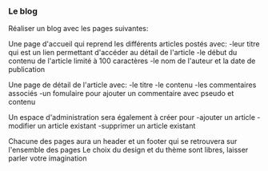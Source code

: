 ### Le blog 

Réaliser un blog avec les pages suivantes:

Une page d'accueil qui reprend les différents articles postés avec:
-leur titre qui est un lien permettant d'accéder au détail de l'article
-le début du contenu de l'article limité à 100 caractères
-le nom de l'auteur et la date de publication

Une page de détail de l'article avec:
-le titre
-le contenu
-les commentaires associés
-un fomulaire pour ajouter un commentaire avec pseudo et contenu

Un espace d'administration sera également à créer pour
-ajouter un article
-modifier un article existant
-supprimer un article existant

Chacune des pages aura un header et un footer qui se retrouvera sur l'ensemble des pages
Le choix du design et du thème sont libres, laisser parler votre imagination